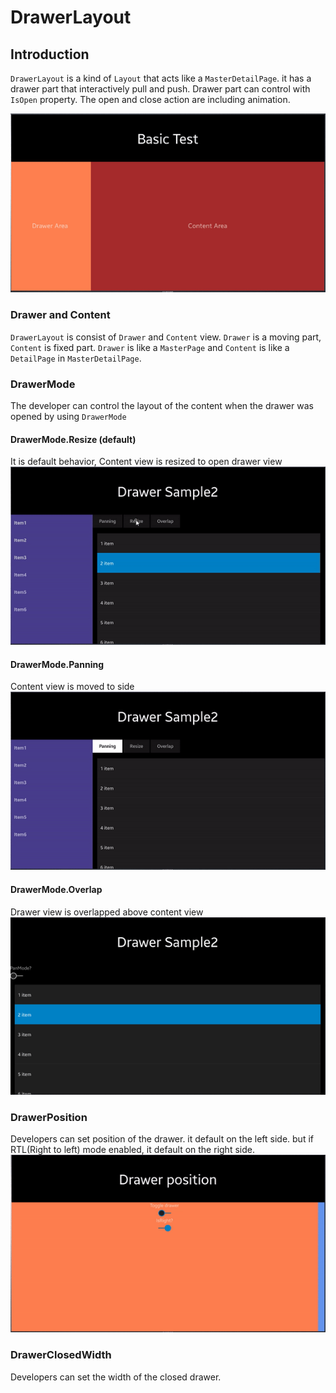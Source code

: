 # DrawerLayout
## Introduction
`DrawerLayout` is a kind of `Layout` that acts like a `MasterDetailPage`. it has a drawer part that interactively pull and push. Drawer part can control with `IsOpen` property. The open and close action are including animation.

![img](resources/DrawerLayout_introduction.gif)

### Drawer and Content
 `DrawerLayout` is consist of `Drawer` and `Content` view. `Drawer` is a moving part, `Content` is fixed part.
 `Drawer` is like a `MasterPage` and `Content` is like a `DetailPage` in `MasterDetailPage`.

### DrawerMode
The developer can control the layout of the content when the drawer was opened by using `DrawerMode`
#### DrawerMode.Resize (default)
It is default behavior, Content view is resized to open drawer view
![resize](resources/DrawerLayout_resize.gif)

#### DrawerMode.Panning
Content view is moved to side
![panningmode](resources/DrawerLayout_panning.gif)

#### DrawerMode.Overlap
 Drawer view is overlapped above content view
![overlap](resources/DrawerLayout_overlap.gif)

### DrawerPosition
Developers can set position of the drawer. it default on the left side. but if RTL(Right to left) mode enabled, it default on the right side. 
![drawerposition](resources/DrawerLayout_position.gif)

### DrawerClosedWidth
Developers can set the width of the closed drawer.
